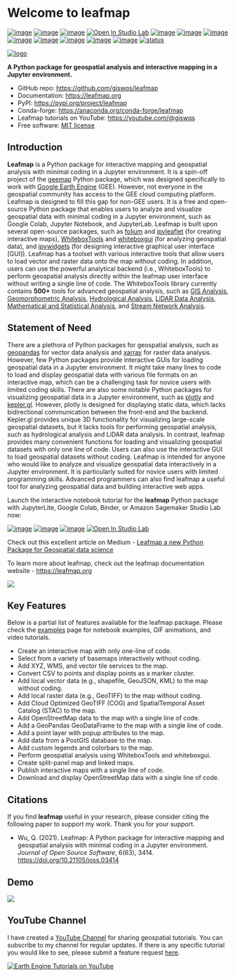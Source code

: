# Welcome to leafmap

[![image](https://jupyterlite.rtfd.io/en/latest/_static/badge.svg)](https://demo.leafmap.org)
[![image](https://colab.research.google.com/assets/colab-badge.svg)](https://gishub.org/leafmap-colab)
[![image](https://mybinder.org/badge_logo.svg)](https://gishub.org/leafmap-binder)
[![Open In Studio Lab](https://studiolab.sagemaker.aws/studiolab.svg)](https://studiolab.sagemaker.aws/import/github/giswqs/leafmap/blob/master/examples/notebooks/00_key_features.ipynb)
[![image](https://img.shields.io/pypi/v/leafmap.svg)](https://pypi.python.org/pypi/leafmap)
[![image](https://img.shields.io/conda/vn/conda-forge/leafmap.svg)](https://anaconda.org/conda-forge/leafmap)
[![image](https://pepy.tech/badge/leafmap)](https://pepy.tech/project/leafmap)
[![image](https://github.com/giswqs/leafmap/workflows/docs/badge.svg)](https://leafmap.org)
[![image](https://github.com/giswqs/leafmap/workflows/Linux%20build/badge.svg)](https://github.com/giswqs/leafmap/actions)
[![image](https://img.shields.io/badge/License-MIT-yellow.svg)](https://opensource.org/licenses/MIT)
[![image](https://img.shields.io/badge/YouTube-Channel-red)](https://youtube.com/@giswqs)
[![image](https://img.shields.io/twitter/follow/giswqs?style=social)](https://twitter.com/giswqs)
[![status](https://joss.theoj.org/papers/10.21105/joss.03414/status.svg)](https://doi.org/10.21105/joss.03414)

[![logo](https://i.imgur.com/tekMHkz.png)](https://github.com/giswqs/leafmap/blob/master/docs/assets/logo.png)

**A Python package for geospatial analysis and interactive mapping in a Jupyter environment.**

-   GitHub repo: <https://github.com/giswqs/leafmap>
-   Documentation: <https://leafmap.org>
-   PyPI: <https://pypi.org/project/leafmap>
-   Conda-forge: <https://anaconda.org/conda-forge/leafmap>
-   Leafmap tutorials on YouTube: <https://youtube.com/@giswqs>
-   Free software: [MIT license](https://opensource.org/licenses/MIT)

## Introduction

**Leafmap** is a Python package for interactive mapping and geospatial analysis with minimal coding in a Jupyter environment. It is a spin-off project of the [geemap](https://geemap.org) Python package, which was designed specifically to work with [Google Earth Engine](https://earthengine.google.com) (GEE). However, not everyone in the geospatial community has access to the GEE cloud computing platform. Leafmap is designed to fill this gap for non-GEE users. It is a free and open-source Python package that enables users to analyze and visualize geospatial data with minimal coding in a Jupyter environment, such as Google Colab, Jupyter Notebook, and JupyterLab. Leafmap is built upon several open-source packages, such as [folium](https://github.com/python-visualization/folium) and [ipyleaflet](https://github.com/jupyter-widgets/ipyleaflet) (for creating interactive maps), [WhiteboxTools](https://github.com/jblindsay/whitebox-tools) and [whiteboxgui](https://github.com/giswqs/whiteboxgui) (for analyzing geospatial data), and [ipywidgets](https://github.com/jupyter-widgets/ipywidgets) (for designing interactive graphical user interface [GUI]). Leafmap has a toolset with various interactive tools that allow users to load vector and raster data onto the map without coding. In addition, users can use the powerful analytical backend (i.e., WhiteboxTools) to perform geospatial analysis directly within the leafmap user interface without writing a single line of code. The WhiteboxTools library currently contains **500+** tools for advanced geospatial analysis, such as [GIS Analysis](https://jblindsay.github.io/wbt_book/available_tools/gis_analysis.html), [Geomorphometric Analysis](https://jblindsay.github.io/wbt_book/available_tools/geomorphometric_analysis.html), [Hydrological Analysis](https://jblindsay.github.io/wbt_book/available_tools/hydrological_analysis.html), [LiDAR Data Analysis](https://jblindsay.github.io/wbt_book/available_tools/lidar_tools.html), [Mathematical and Statistical Analysis](https://jblindsay.github.io/wbt_book/available_tools/mathand_stats_tools.html), and [Stream Network Analysis](https://jblindsay.github.io/wbt_book/available_tools/stream_network_analysis.html).

## Statement of Need

There are a plethora of Python packages for geospatial analysis, such as [geopandas](https://github.com/geopandas/geopandas) for vector data analysis and [xarray](https://github.com/pydata/xarray) for raster data analysis. However, few Python packages provide interactive GUIs for loading geospatial data in a Jupyter environment. It might take many lines to code to load and display geospatial data with various file formats on an interactive map, which can be a challenging task for novice users with limited coding skills. There are also some notable Python packages for visualizing geospatial data in a Jupyter environment, such as [plotly](https://github.com/plotly/plotly.py) and [kepler.gl](https://docs.kepler.gl/docs/keplergl-jupyter). However, plotly is designed for displaying static data, which lacks bidirectional communication between the front-end and the backend. Kepler.gl provides unique 3D functionality for visualizing large-scale geospatial datasets, but it lacks tools for performing geospatial analysis, such as hydrological analysis and LiDAR data analysis. In contrast, leafmap provides many convenient functions for loading and visualizing geospatial datasets with only one line of code. Users can also use the interactive GUI to load geospatial datasets without coding. Leafmap is intended for anyone who would like to analyze and visualize geospatial data interactively in a Jupyter environment. It is particularly suited for novice users with limited programming skills. Advanced programmers can also find leafmap a useful tool for analyzing geospatial data and building interactive web apps.

Launch the interactive notebook tutorial for the **leafmap** Python package with JupyterLite, Google Colab, Binder, or Amazon Sagemaker Studio Lab now:

[![image](https://jupyterlite.rtfd.io/en/latest/_static/badge.svg)](https://demo.leafmap.org)
[![image](https://colab.research.google.com/assets/colab-badge.svg)](https://gishub.org/leafmap-colab)
[![image](https://mybinder.org/badge_logo.svg)](https://gishub.org/leafmap-binder)
[![Open In Studio Lab](https://studiolab.sagemaker.aws/studiolab.svg)](https://studiolab.sagemaker.aws/import/github/giswqs/leafmap/blob/master/examples/notebooks/00_key_features.ipynb)

Check out this excellent article on Medium - [Leafmap a new Python Package for Geospatial data science](https://link.medium.com/HRRKDcynYgb)

To learn more about leafmap, check out the leafmap documentation website - <https://leafmap.org>

![](https://i.imgur.com/abd8pTH.gif)

## Key Features

Below is a partial list of features available for the leafmap package. Please check the [examples](https://github.com/giswqs/leafmap/tree/master/examples) page for notebook examples, GIF animations, and video tutorials.

-   Create an interactive map with only one-line of code.
-   Select from a variety of basemaps interactively without coding.
-   Add XYZ, WMS, and vector tile services to the map.
-   Convert CSV to points and display points as a marker cluster.
-   Add local vector data (e.g., shapefile, GeoJSON, KML) to the map without coding.
-   Add local raster data (e.g., GeoTIFF) to the map without coding.
-   Add Cloud Optimized GeoTIFF (COG) and SpatialTemporal Asset Catalog (STAC) to the map.
-   Add OpenStreetMap data to the map with a single line of code.
-   Add a GeoPandas GeoDataFrame to the map with a single line of code.
-   Add a point layer with popup attributes to the map.
-   Add data from a PostGIS database to the map.
-   Add custom legends and colorbars to the map.
-   Perform geospatial analysis using WhiteboxTools and whiteboxgui.
-   Create split-panel map and linked maps.
-   Publish interactive maps with a single line of code.
-   Download and display OpenStreetMap data with a single line of code.

## Citations

If you find **leafmap** useful in your research, please consider citing the following paper to support my work. Thank you for your support.

-   Wu, Q. (2021). Leafmap: A Python package for interactive mapping and geospatial analysis with minimal coding in a Jupyter environment. _Journal of Open Source Software_, 6(63), 3414. <https://doi.org/10.21105/joss.03414>

## Demo

![](https://wetlands.io/file/images/leafmap_demo.gif)

## YouTube Channel

I have created a [YouTube Channel](https://youtube.com/@giswqs) for sharing geospatial tutorials. You can subscribe to my channel for regular updates. If there is any specific tutorial you would like to see, please submit a feature request [here](https://github.com/giswqs/leafmap/issues).

[![Earth Engine Tutorials on YouTube](https://wetlands.io/file/images/youtube.png)](https://youtube.com/@giswqs)
